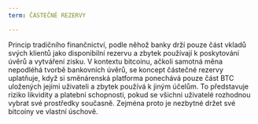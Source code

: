 ```yaml
---
term: ČÁSTEČNÉ REZERVY

---
```

Princip tradičního finančnictví, podle něhož banky drží pouze část vkladů svých klientů jako disponibilní rezervu a zbytek používají k poskytování úvěrů a vytváření zisku. V kontextu bitcoinu, ačkoli samotná měna nepodléhá tvorbě bankovních úvěrů, se koncept částečné rezervy uplatňuje, když si směnárenská platforma ponechává pouze část BTC uložených jejími uživateli a zbytek používá k jiným účelům. To představuje riziko likvidity a platební schopnosti, pokud se všichni uživatelé rozhodnou vybrat své prostředky současně. Zejména proto je nezbytné držet své bitcoiny ve vlastní úschově.